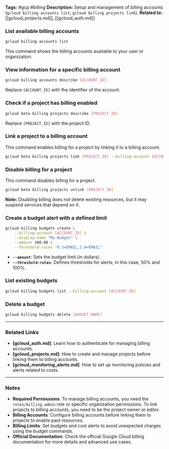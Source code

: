 
**Tags:** #gcp #billing
**Description:** Setup and management of billing accounts (`gcloud billing accounts list`, `gcloud billing projects link`).
**Related to:** [[gcloud_projects.md]], [[gcloud_auth.md]]

### **List available billing accounts**

```bash
gcloud billing accounts list
```

This command shows the billing accounts available to your user or organization.

### **View information for a specific billing account**

```bash
gcloud billing accounts describe [ACCOUNT_ID]
```

Replace `[ACCOUNT_ID]` with the identifier of the account.

### **Check if a project has billing enabled**

```bash
gcloud beta billing projects describe [PROJECT_ID]
```

Replace `[PROJECT_ID]` with the project ID.

### **Link a project to a billing account**

This command enables billing for a project by linking it to a billing account.

```bash
gcloud beta billing projects link [PROJECT_ID] --billing-account [ACCOUNT_ID]
```

### **Disable billing for a project**

This command disables billing for a project.

```bash
gcloud beta billing projects unlink [PROJECT_ID]
```

**Note:** Disabling billing does not delete existing resources, but it may suspend services that depend on it.

### **Create a budget alert with a defined limit**

```bash
gcloud billing budgets create \
    --billing-account [ACCOUNT_ID] \
    --display-name "My Budget" \
    --amount 100.00 \
    --threshold-rules "0.5=EMAIL,1.0=EMAIL"
```

- **`--amount`**: Sets the budget limit (in dollars).
- **`--threshold-rules`**: Defines thresholds for alerts; in this case, 50% and 100%.

### **List existing budgets**

```bash
gcloud billing budgets list --billing-account [ACCOUNT_ID]
```

### **Delete a budget**

```bash
gcloud billing budgets delete [BUDGET_NAME]
```

---

### **Related Links**

- **[gcloud_auth.md]**: Learn how to authenticate for managing billing accounts.
- **[gcloud_projects.md]**: How to create and manage projects before linking them to billing accounts.
- **[gcloud_monitoring_alerts.md]**: How to set up monitoring policies and alerts related to costs.

---

### **Notes**

- **Required Permissions**: To manage billing accounts, you need the `roles/billing.admin` role or specific organization permissions. To link projects to billing accounts, you need to be the project owner or editor.
- **Billing Accounts**: Configure billing accounts before linking them to projects to enable paid resources.
- **Billing Limits**: Set budgets and cost alerts to avoid unexpected charges using the budget commands.
- **Official Documentation**: Check the official Google Cloud billing documentation for more details and advanced use cases.
